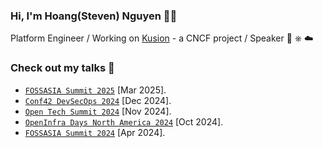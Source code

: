 <!--
Here are some ideas to get you started:

- 🔭 I’m currently working on ...
- 🌱 I’m currently learning ...
- 👯 I’m looking to collaborate on ...
- 🤔 I’m looking for help with ...
- 💬 Ask me about ...
- 📫 How to reach me: ...
- 😄 Pronouns: ...
- ⚡ Fun fact: ...
-->
### Hi, I'm Hoang(Steven) Nguyen 👨‍💻
Platform Engineer / Working on [Kusion](https://www.kusionstack.io/) - a CNCF project / Speaker 🐋 ⎈ ☁️
### Check out my talks 🔭
- [`FOSSASIA Summit 2025`](https://eventyay.com/e/4c0e0c27/session/9434) [Mar 2025].
- [`Conf42 DevSecOps 2024`](https://www.conf42.com/DevSecOps_2024_Hoang_Dinh_Nguyen_developer_platform_kusion)  [Dec 2024].
- [`Open Tech Summit 2024`](https://eventyay.com/e/0e7340fb/session/9347) [Nov 2024].
- [`OpenInfra Days North America 2024`](https://sched.co/1jZ8l) [Oct 2024].
- [`FOSSASIA Summit 2024`](https://eventyay.com/e/55d2a466/session/8968) [Apr 2024].
